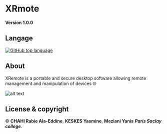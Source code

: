 # XRmote

**Version 1.0.0**

## Langage 

[![GitHub top language](https://img.shields.io/github/languages/top/Chahi-Rabie-Ala-Eddine/XRmote)](https://github.com/Chahi-Rabie-Ala-Eddine/XRmote)
 
## About

XRemote is a portable and secure desktop software allowing remote management and manipulation of devices 🌐 

![alt text](http://ala-eddine-chahi.fr/build)

## License & copyright

© **CHAHI Rabie Ala-Eddine**, **KESKES Yasmine**, **Meziani Yanis** ***Paris Saclay college***.


